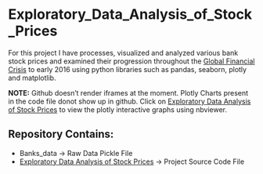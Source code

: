 # Exploratory_Data_Analysis_of_Stock_Prices
For this project I have processes, visualized and analyzed various bank stock prices and examined their progression throughout the [Global Financial Crisis](https://en.wikipedia.org/wiki/Financial_crisis_of_2007%E2%80%9308)  to early 2016 using python libraries such as pandas, seaborn, plotly and matplotlib. 

**NOTE:** Github doesn’t render iframes at the moment. Plotly Charts present in the code file donot show up in github. Click on [Exploratory Data Analysis of Stock Prices](https://nbviewer.jupyter.org/github/smritig19/Exploratory_Data_Analysis_of_Stock_Prices/blob/main/Exploratory%20Data%20Analysis%20of%20Stock%20Prices.ipynb) to view the plotly interactive graphs using nbviewer.

## Repository Contains:
* Banks_data -> Raw Data Pickle File
* [Exploratory Data Analysis of Stock Prices](https://nbviewer.jupyter.org/github/smritig19/Exploratory_Data_Analysis_of_Stock_Prices/blob/main/Exploratory%20Data%20Analysis%20of%20Stock%20Prices.ipynb) -> Project Source Code File
